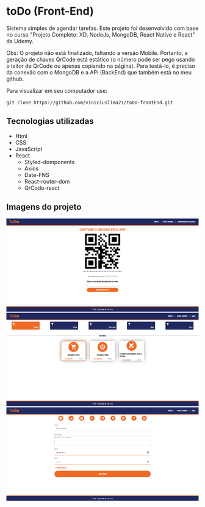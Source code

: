 # toDo (Front-End)
Sistema simples de agendar tarefas. Este projeto foi desenvolvido com base no curso "Projeto Completo: XD, NodeJs, MongoDB, React Native e React" da Udemy.

Obs: O projeto não está finalizado, faltando a versão Mobile. Portanto, a geração de chaves QrCode está estático (o número pode ser pego usando o leitor de QrCode ou apenas copiando na página). Para testá-lo, é preciso da conexão com o MongoDB e a API (BackEnd) que também está no meu github. 

Para visualizar em seu computador use: 

```
git clone https://github.com/viniciuslima21/toDo-frontEnd.git
```

## Tecnologias utilizadas
* Html
* CSS
* JavaScript
* React
    * Styled-domponents
    * Axios
    * Date-FNS
    * React-router-dom
    * QrCode-react

## Imagens do projeto
![Project01](./src/assets/project01.png)
![Project01](./src/assets/project02.png)
![Project01](./src/assets/project03.png)
